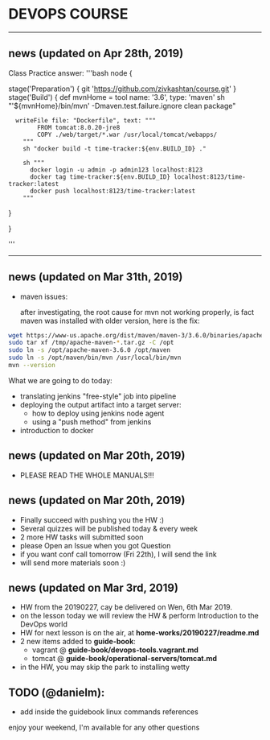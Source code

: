 # DEVOPS COURSE
---
## news (updated on Apr 28th, 2019)

Class Practice answer:
'''bash
node {
   
   stage('Preparation') {
	  git 'https://github.com/zivkashtan/course.git'
   }
   stage('Build') {
	  def mvnHome = tool name: '3.6', type: 'maven'
      sh "'${mvnHome}/bin/mvn' -Dmaven.test.failure.ignore clean package"
	  
	  writeFile file: "Dockerfile", text: """
			FROM tomcat:8.0.20-jre8
			COPY ./web/target/*.war /usr/local/tomcat/webapps/
		"""
		sh "docker build -t time-tracker:${env.BUILD_ID} ."

		sh """
		  docker login -u admin -p admin123 localhost:8123
		  docker tag time-tracker:${env.BUILD_ID} localhost:8123/time-tracker:latest
		  docker push localhost:8123/time-tracker:latest
		"""
   }
   
}

'''

---
## news (updated on Mar 31th, 2019)
- maven issues:
  
  after investigating, the root cause for mvn not working properly, is fact maven was installed with older version, here is the fix:
```bash
wget https://www-us.apache.org/dist/maven/maven-3/3.6.0/binaries/apache-maven-3.6.0-bin.tar.gz -P /tmp
sudo tar xf /tmp/apache-maven-*.tar.gz -C /opt
sudo ln -s /opt/apache-maven-3.6.0 /opt/maven
sudo ln -s /opt/maven/bin/mvn /usr/local/bin/mvn
mvn --version
```
What we are going to do today: 
- translating jenkins "free-style" job into pipeline 
- deploying the output artifact into a target server:
  - how to deploy using jenkins node agent
  - using a "push method" from jenkins 
- introduction to docker


## news (updated on Mar 20th, 2019)
- PLEASE READ THE WHOLE MANUALS!!!

## news (updated on Mar 20th, 2019)
- Finally succeed with pushing you the HW :) 
- Several quizzes will be published today & every week 
- 2 more HW tasks will submitted soon
- please Open an Issue when you got Question
- if you want conf call tomorrow (Fri 22th), I will send the link
- will send more materials soon :)


## news (updated on Mar 3rd, 2019)
- HW from the 20190227, cay be delivered on Wen, 6th Mar 2019.
- on the lesson today we will review the HW & perform Introduction to the DevOps world
- HW for next lesson is on the air, at **home-works/20190227/readme.md**
- 2 new items added to **guide-book**:
    - vagrant @ **guide-book/devops-tools.vagrant.md**
    - tomcat @ **guide-book/operational-servers/tomcat.md**
- in the HW, you may skip the park to installing wetty 

## TODO (@danielm):
- add inside the guidebook linux commands references

enjoy your weekend,
I'm available for any other questions 
